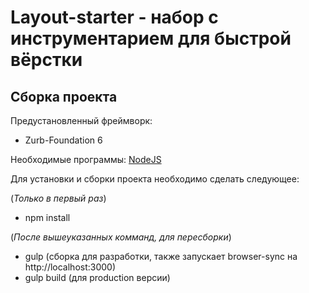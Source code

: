 # Layout-starter - набор с инструментарием для быстрой вёрстки
 
## Сборка проекта

Предустановленный фреймворк: 
* Zurb-Foundation 6

Необходимые программы: [NodeJS](https://nodejs.org/en/)

Для установки и сборки проекта необходимо сделать следующее:

(_Только в первый раз_)
* npm install

(_После вышеуказанных комманд, для пересборки_)
* gulp (сборка для разработки, также запускает browser-sync на http://localhost:3000)
* gulp build (для production версии)


 
